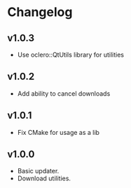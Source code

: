 # Changelog

## v1.0.3

- Use oclero::QtUtils library for utilities

## v1.0.2

- Add ability to cancel downloads

## v1.0.1

- Fix CMake for usage as a lib

## v1.0.0

- Basic updater.
- Download utilities.
